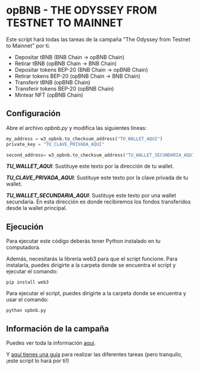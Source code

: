 # opBNB - THE ODYSSEY FROM TESTNET TO MAINNET

Este script hará todas las tareas de la campaña "The Odyssey from Testnet to Mainnet" por ti.

- Depositar tBNB (BNB Chain -> opBNB Chain)
- Retirar tBNB (opBNB Chain -> BNB Chain)
- Depositar tokens BEP-20 (BNB Chain -> opBNB Chain)
- Retirar tokens BEP-20 (opBNB Chain -> BNB Chain)
- Transferir tBNB (opBNB Chain)
- Transferir tokens BEP-20 (opBNB Chain)
- Mintear NFT (opBNB Chain)


## Configuración

Abre el archivo *opbnb.py* y modifica las siguientes líneas:

```python
my_address = w3_opbnb.to_checksum_address("TU_WALLET_AQUI")
private_key = "TU_CLAVE_PRIVADA_AQUI"

second_address= w3_opbnb.to_checksum_address("TU_WALLET_SECUNDARIA_AQUI")
```

***TU_WALLET_AQUI***: Sustituye este texto por la dirección de tu wallet.

***TU_CLAVE_PRIVADA_AQUI***: Sustituye este texto por la clave privada de tu wallet.

***TU_WALLET_SECUNDARIA_AQUI***: Sustituye este texto por una wallet secundaria. En esta dirección es donde recibiremos los fondos transferidos desde la wallet principal.


## Ejecución
Para ejecutar este código deberás tener Python instalado en tu computadora.

Además, necesitarás la librería web3 para que el script funcione.
Para instalarla, puedes dirigirte a la carpeta donde se encuentra el script y ejecutar el comando:
```
pip install web3
```
Para ejecutar el script, puedes dirigirte a la carpeta donde se encuentra y usar el comando:
```
python opbnb.py
```

## Información de la campaña

Puedes ver toda la información [aquí](https://opbnb.bnbchain.org/en/campaigns/the-odyssey-from-testnet-to-mainnet).

Y [aquí tienes una guía](https://www.bnbchain.org/en/blog/guide-to-completing-additional-tasks-for-the-opbnb-odyssey-from-testnet-to-mainnet-campaign/) para realizar las diferentes tareas (pero tranquilo, ¡este script lo hará por ti!)


